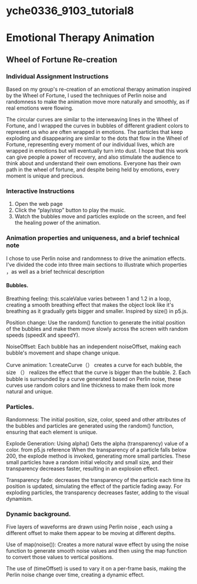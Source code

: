 # yche0336_9103_tutorial8
# Emotional Therapy Animation
## Wheel of Fortune Re-creation
### Individual Assignment Instructions

Based on my group's re-creation of an emotional therapy animation inspired by the Wheel of Fortune, I used the techniques of Perlin noise and randomness to make the animation move more naturally and smoothly, as if real emotions were flowing.

The circular curves are similar to the interweaving lines in the Wheel of Fortune, and I wrapped the curves in bubbles of different gradient colors to represent us who are often wrapped in emotions. The particles that keep exploding and disappearing are similar to the dots that flow in the Wheel of Fortune, representing every moment of our individual lives, which are wrapped in emotions but will eventually turn into dust. I hope that this work can give people a power of recovery, and also stimulate the audience to think about and understand their own emotions. Everyone has their own path in the wheel of fortune, and despite being held by emotions, every moment is unique and precious.

### Interactive Instructions
1. Open the web page
2. Click the “play/stop” button to play the music.
3. Watch the bubbles move and particles explode on the screen, and feel the healing power of the animation.

### Animation properties and uniqueness, and a brief technical note
I chose to use Perlin noise and randomness to drive the animation effects. I've divided the code into three main sections to illustrate which properties ，as well as a brief technical description

#### Bubbles.

Breathing feeling: this.scaleValue varies between 1 and 1.2 in a loop, creating a smooth breathing effect that makes the object look like it's breathing as it gradually gets bigger and smaller. Inspired by size() in p5.js.

Position change: Use the random() function to generate the initial position of the bubbles and make them move slowly across the screen with random speeds (speedX and speedY).

NoiseOffset: Each bubble has an independent noiseOffset, making each bubble's movement and shape change unique.

Curve animation: 1.createCurve（） creates a curve for each bubble, the size （） realizes the effect that the curve is bigger than the bubble.
2. Each bubble is surrounded by a curve generated based on Perlin noise, these curves use random colors and line thickness to make them look more natural and unique.

### Particles.

Randomness: The initial position, size, color, speed and other attributes of the bubbles and particles are generated using the random() function, ensuring that each element is unique.

Explode Generation: Using alpha() Gets the alpha (transparency) value of a color. from p5.js reference When the transparency of a particle falls below 200, the explode method is invoked, generating more small particles. These small particles have a random initial velocity and small size, and their transparency decreases faster, resulting in an explosion effect.

Transparency fade: decreases the transparency of the particle each time its position is updated, simulating the effect of the particle fading away. For exploding particles, the transparency decreases faster, adding to the visual dynamism.

### Dynamic background.

Five layers of waveforms are drawn using Perlin noise , each using a different offset to make them appear to be moving at different depths.

Use of map(noise()): Creates a more natural wave effect by using the noise function to generate smooth noise values and then using the map function to convert those values to vertical positions.

The use of (timeOffset) is used to vary it on a per-frame basis, making the Perlin noise change over time, creating a dynamic effect.